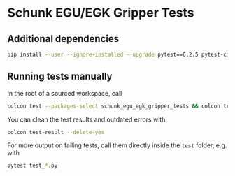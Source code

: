# Schunk EGU/EGK Gripper Tests

## Additional dependencies
```bash
pip install --user --ignore-installed --upgrade pytest==6.2.5 pytest-cmake
```

## Running tests manually
In the root of a sourced workspace, call
```bash
colcon test --packages-select schunk_egu_egk_gripper_tests && colcon test-result --verbose
```
You can clean the test results and outdated errors with
```bash
colcon test-result --delete-yes
```

For more output on failing tests, call them directly inside the `test` folder, e.g. with
```bash
pytest test_*.py
```
